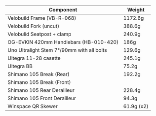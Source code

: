 | Component | Weight |
|------|--------|
| Velobuild Frame (VB-R-068) | 1172.6g |
| Velobuild Fork (uncut) | 388.6g |
| Velobulid Seatpost + clamp | 240.9g |
| OG-EVKIN 420mm Handlebars (HB-010-420) | 186g |
| Uno Ultralight Stem 7°/90mm with all bolts | 129.6g |
| Ultegra 11-28 casette | 245.1g |
| Ultegra BB | 75.2g |
| Shimano 105 Break (Rear) | 192.2g |
| Shimano 105 Break (Front) |  |
| Shimano 105 Rear Derailleur | 228.4g |
| Shimano 105 Front Derailleur | 94.3g |
| Winspace QR Skewer | 61.9g (x2) |
